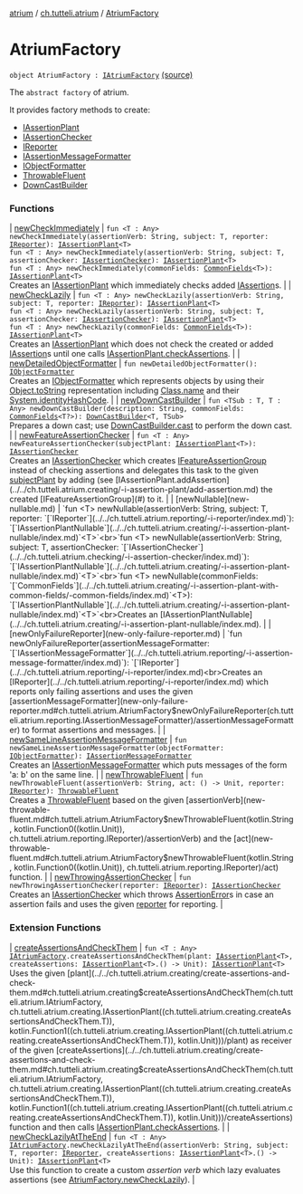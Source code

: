 [atrium](../../index.md) / [ch.tutteli.atrium](../index.md) / [AtriumFactory](.)

# AtriumFactory

`object AtriumFactory : `[`IAtriumFactory`](../-i-atrium-factory/index.md) [(source)](https://github.com/robstoll/atrium/tree/master/atrium-impl-robstoll/src/main/kotlin/ch/tutteli/atrium/AtriumFactory.kt#L21)

The `abstract factory` of atrium.

It provides factory methods to create:

* [IAssertionPlant](../../ch.tutteli.atrium.creating/-i-assertion-plant/index.md)
* [IAssertionChecker](../../ch.tutteli.atrium.checking/-i-assertion-checker/index.md)
* [IReporter](../../ch.tutteli.atrium.reporting/-i-reporter/index.md)
* [IAssertionMessageFormatter](../../ch.tutteli.atrium.reporting/-i-assertion-message-formatter/index.md)
* [IObjectFormatter](../../ch.tutteli.atrium.reporting/-i-object-formatter/index.md)
* [ThrowableFluent](../../ch.tutteli.atrium.creating/-throwable-fluent/index.md)
* [DownCastBuilder](../../ch.tutteli.atrium.creating/-down-cast-builder/index.md)

### Functions

| [newCheckImmediately](new-check-immediately.md) | `fun <T : Any> newCheckImmediately(assertionVerb: String, subject: T, reporter: `[`IReporter`](../../ch.tutteli.atrium.reporting/-i-reporter/index.md)`): `[`IAssertionPlant`](../../ch.tutteli.atrium.creating/-i-assertion-plant/index.md)`<T>`<br>`fun <T : Any> newCheckImmediately(assertionVerb: String, subject: T, assertionChecker: `[`IAssertionChecker`](../../ch.tutteli.atrium.checking/-i-assertion-checker/index.md)`): `[`IAssertionPlant`](../../ch.tutteli.atrium.creating/-i-assertion-plant/index.md)`<T>`<br>`fun <T : Any> newCheckImmediately(commonFields: `[`CommonFields`](../../ch.tutteli.atrium.creating/-i-assertion-plant-with-common-fields/-common-fields/index.md)`<T>): `[`IAssertionPlant`](../../ch.tutteli.atrium.creating/-i-assertion-plant/index.md)`<T>`<br>Creates an [IAssertionPlant](../../ch.tutteli.atrium.creating/-i-assertion-plant/index.md) which immediately checks added [IAssertion](#)s. |
| [newCheckLazily](new-check-lazily.md) | `fun <T : Any> newCheckLazily(assertionVerb: String, subject: T, reporter: `[`IReporter`](../../ch.tutteli.atrium.reporting/-i-reporter/index.md)`): `[`IAssertionPlant`](../../ch.tutteli.atrium.creating/-i-assertion-plant/index.md)`<T>`<br>`fun <T : Any> newCheckLazily(assertionVerb: String, subject: T, assertionChecker: `[`IAssertionChecker`](../../ch.tutteli.atrium.checking/-i-assertion-checker/index.md)`): `[`IAssertionPlant`](../../ch.tutteli.atrium.creating/-i-assertion-plant/index.md)`<T>`<br>`fun <T : Any> newCheckLazily(commonFields: `[`CommonFields`](../../ch.tutteli.atrium.creating/-i-assertion-plant-with-common-fields/-common-fields/index.md)`<T>): `[`IAssertionPlant`](../../ch.tutteli.atrium.creating/-i-assertion-plant/index.md)`<T>`<br>Creates an [IAssertionPlant](../../ch.tutteli.atrium.creating/-i-assertion-plant/index.md) which does not check the created or
added [IAssertion](#)s until one calls [IAssertionPlant.checkAssertions](../../ch.tutteli.atrium.creating/-i-assertion-plant/check-assertions.md). |
| [newDetailedObjectFormatter](new-detailed-object-formatter.md) | `fun newDetailedObjectFormatter(): `[`IObjectFormatter`](../../ch.tutteli.atrium.reporting/-i-object-formatter/index.md)<br>Creates an [IObjectFormatter](../../ch.tutteli.atrium.reporting/-i-object-formatter/index.md) which represents objects by using their [Object.toString](http://docs.oracle.com/javase/6/docs/api/java/lang/Object.html#toString()) representation
including [Class.name](#) and their [System.identityHashCode](http://docs.oracle.com/javase/6/docs/api/java/lang/System.html#identityHashCode(java.lang.Object)). |
| [newDownCastBuilder](new-down-cast-builder.md) | `fun <TSub : T, T : Any> newDownCastBuilder(description: String, commonFields: `[`CommonFields`](../../ch.tutteli.atrium.creating/-i-assertion-plant-with-common-fields/-common-fields/index.md)`<T?>): `[`DownCastBuilder`](../../ch.tutteli.atrium.creating/-down-cast-builder/index.md)`<T, TSub>`<br>Prepares a down cast; use [DownCastBuilder.cast](../../ch.tutteli.atrium.creating/-down-cast-builder/cast.md) to perform the down cast. |
| [newFeatureAssertionChecker](new-feature-assertion-checker.md) | `fun <T : Any> newFeatureAssertionChecker(subjectPlant: `[`IAssertionPlant`](../../ch.tutteli.atrium.creating/-i-assertion-plant/index.md)`<T>): `[`IAssertionChecker`](../../ch.tutteli.atrium.checking/-i-assertion-checker/index.md)<br>Creates an [IAssertionChecker](../../ch.tutteli.atrium.checking/-i-assertion-checker/index.md) which creates [IFeatureAssertionGroup](#) instead of checking assertions
and delegates this task to the given [subjectPlant](new-feature-assertion-checker.md#ch.tutteli.atrium.AtriumFactory$newFeatureAssertionChecker(ch.tutteli.atrium.creating.IAssertionPlant((ch.tutteli.atrium.AtriumFactory.newFeatureAssertionChecker.T)))/subjectPlant) by adding (see [IAssertionPlant.addAssertion](../../ch.tutteli.atrium.creating/-i-assertion-plant/add-assertion.md)
the created [IFeatureAssertionGroup](#) to it. |
| [newNullable](new-nullable.md) | `fun <T> newNullable(assertionVerb: String, subject: T, reporter: `[`IReporter`](../../ch.tutteli.atrium.reporting/-i-reporter/index.md)`): `[`IAssertionPlantNullable`](../../ch.tutteli.atrium.creating/-i-assertion-plant-nullable/index.md)`<T>`<br>`fun <T> newNullable(assertionVerb: String, subject: T, assertionChecker: `[`IAssertionChecker`](../../ch.tutteli.atrium.checking/-i-assertion-checker/index.md)`): `[`IAssertionPlantNullable`](../../ch.tutteli.atrium.creating/-i-assertion-plant-nullable/index.md)`<T>`<br>`fun <T> newNullable(commonFields: `[`CommonFields`](../../ch.tutteli.atrium.creating/-i-assertion-plant-with-common-fields/-common-fields/index.md)`<T>): `[`IAssertionPlantNullable`](../../ch.tutteli.atrium.creating/-i-assertion-plant-nullable/index.md)`<T>`<br>Creates an [IAssertionPlantNullable](../../ch.tutteli.atrium.creating/-i-assertion-plant-nullable/index.md). |
| [newOnlyFailureReporter](new-only-failure-reporter.md) | `fun newOnlyFailureReporter(assertionMessageFormatter: `[`IAssertionMessageFormatter`](../../ch.tutteli.atrium.reporting/-i-assertion-message-formatter/index.md)`): `[`IReporter`](../../ch.tutteli.atrium.reporting/-i-reporter/index.md)<br>Creates an [IReporter](../../ch.tutteli.atrium.reporting/-i-reporter/index.md) which reports only failing assertions
and uses the given [assertionMessageFormatter](new-only-failure-reporter.md#ch.tutteli.atrium.AtriumFactory$newOnlyFailureReporter(ch.tutteli.atrium.reporting.IAssertionMessageFormatter)/assertionMessageFormatter) to format assertions and messages. |
| [newSameLineAssertionMessageFormatter](new-same-line-assertion-message-formatter.md) | `fun newSameLineAssertionMessageFormatter(objectFormatter: `[`IObjectFormatter`](../../ch.tutteli.atrium.reporting/-i-object-formatter/index.md)`): `[`IAssertionMessageFormatter`](../../ch.tutteli.atrium.reporting/-i-assertion-message-formatter/index.md)<br>Creates an [IAssertionMessageFormatter](../../ch.tutteli.atrium.reporting/-i-assertion-message-formatter/index.md) which puts messages of the form 'a: b' on the same line. |
| [newThrowableFluent](new-throwable-fluent.md) | `fun newThrowableFluent(assertionVerb: String, act: () -> Unit, reporter: `[`IReporter`](../../ch.tutteli.atrium.reporting/-i-reporter/index.md)`): `[`ThrowableFluent`](../../ch.tutteli.atrium.creating/-throwable-fluent/index.md)<br>Creates a [ThrowableFluent](../../ch.tutteli.atrium.creating/-throwable-fluent/index.md) based on the given [assertionVerb](new-throwable-fluent.md#ch.tutteli.atrium.AtriumFactory$newThrowableFluent(kotlin.String, kotlin.Function0((kotlin.Unit)), ch.tutteli.atrium.reporting.IReporter)/assertionVerb) and the [act](new-throwable-fluent.md#ch.tutteli.atrium.AtriumFactory$newThrowableFluent(kotlin.String, kotlin.Function0((kotlin.Unit)), ch.tutteli.atrium.reporting.IReporter)/act) function. |
| [newThrowingAssertionChecker](new-throwing-assertion-checker.md) | `fun newThrowingAssertionChecker(reporter: `[`IReporter`](../../ch.tutteli.atrium.reporting/-i-reporter/index.md)`): `[`IAssertionChecker`](../../ch.tutteli.atrium.checking/-i-assertion-checker/index.md)<br>Creates an [IAssertionChecker](../../ch.tutteli.atrium.checking/-i-assertion-checker/index.md) which throws [AssertionError](http://docs.oracle.com/javase/6/docs/api/java/lang/AssertionError.html)s in case an assertion fails
and uses the given [reporter](new-throwing-assertion-checker.md#ch.tutteli.atrium.AtriumFactory$newThrowingAssertionChecker(ch.tutteli.atrium.reporting.IReporter)/reporter) for reporting. |

### Extension Functions

| [createAssertionsAndCheckThem](../../ch.tutteli.atrium.creating/create-assertions-and-check-them.md) | `fun <T : Any> `[`IAtriumFactory`](../-i-atrium-factory/index.md)`.createAssertionsAndCheckThem(plant: `[`IAssertionPlant`](../../ch.tutteli.atrium.creating/-i-assertion-plant/index.md)`<T>, createAssertions: `[`IAssertionPlant`](../../ch.tutteli.atrium.creating/-i-assertion-plant/index.md)`<T>.() -> Unit): `[`IAssertionPlant`](../../ch.tutteli.atrium.creating/-i-assertion-plant/index.md)`<T>`<br>Uses the given [plant](../../ch.tutteli.atrium.creating/create-assertions-and-check-them.md#ch.tutteli.atrium.creating$createAssertionsAndCheckThem(ch.tutteli.atrium.IAtriumFactory, ch.tutteli.atrium.creating.IAssertionPlant((ch.tutteli.atrium.creating.createAssertionsAndCheckThem.T)), kotlin.Function1((ch.tutteli.atrium.creating.IAssertionPlant((ch.tutteli.atrium.creating.createAssertionsAndCheckThem.T)), kotlin.Unit)))/plant) as receiver of the given [createAssertions](../../ch.tutteli.atrium.creating/create-assertions-and-check-them.md#ch.tutteli.atrium.creating$createAssertionsAndCheckThem(ch.tutteli.atrium.IAtriumFactory, ch.tutteli.atrium.creating.IAssertionPlant((ch.tutteli.atrium.creating.createAssertionsAndCheckThem.T)), kotlin.Function1((ch.tutteli.atrium.creating.IAssertionPlant((ch.tutteli.atrium.creating.createAssertionsAndCheckThem.T)), kotlin.Unit)))/createAssertions) function and
then calls [IAssertionPlant.checkAssertions](../../ch.tutteli.atrium.creating/-i-assertion-plant/check-assertions.md). |
| [newCheckLazilyAtTheEnd](../../ch.tutteli.atrium.creating/new-check-lazily-at-the-end.md) | `fun <T : Any> `[`IAtriumFactory`](../-i-atrium-factory/index.md)`.newCheckLazilyAtTheEnd(assertionVerb: String, subject: T, reporter: `[`IReporter`](../../ch.tutteli.atrium.reporting/-i-reporter/index.md)`, createAssertions: `[`IAssertionPlant`](../../ch.tutteli.atrium.creating/-i-assertion-plant/index.md)`<T>.() -> Unit): `[`IAssertionPlant`](../../ch.tutteli.atrium.creating/-i-assertion-plant/index.md)`<T>`<br>Use this function to create a custom *assertion verb* which lazy evaluates assertions
(see [AtriumFactory.newCheckLazily](new-check-lazily.md)). |

